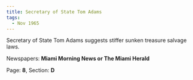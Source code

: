 ```yaml
---  
title: Secretary of State Tom Adams  
tags:  
  - Nov 1965  
---  
```

  
Secretary of State Tom Adams suggests stiffer sunken treasure salvage laws.  
  
Newspapers: **Miami Morning News or The Miami Herald**  
  
Page: **8**, Section: **D** 
